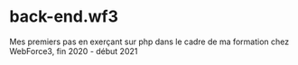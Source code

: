 # back-end.wf3
Mes premiers pas en exerçant sur php dans le cadre de ma formation chez WebForce3, fin 2020 - début 2021
